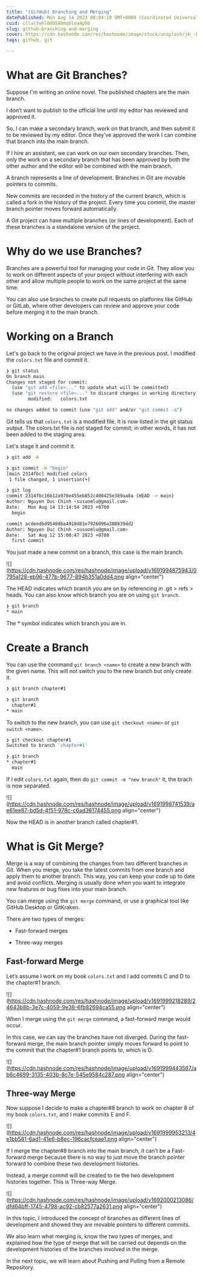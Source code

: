 ```yaml
---
title: "[GitHub] Branching and Merging"
datePublished: Mon Aug 14 2023 08:09:10 GMT+0000 (Coordinated Universal Time)
cuid: cllalfwhl000508mq6loa4p9b
slug: github-branching-and-merging
cover: https://cdn.hashnode.com/res/hashnode/image/stock/unsplash/jH_-L1C_o6Q/upload/b2f62b75fd21f8976a6656562b29cf8f.jpeg
tags: github, git

---
```


# What are Git Branches?

Suppose I'm writing an online novel. The published chapters are the main branch.

I don’t want to publish to the official line until my editor has reviewed and approved it.

So, I can make a secondary branch, work on that branch, and then submit it to be reviewed by my editor. Once they’ve approved the work I can combine that branch into the main branch.

If I hire an assistant, we can work on our own secondary branches. Then, only the work on a secondary branch that has been approved by both the other author and the editor will be combined with the main branch.

A branch represents a line of development. Branches in Git are movable pointers to commits.

New commits are recorded in the history of the current branch, which is called a fork in the history of the project. Every time you commit, the master branch pointer moves forward automatically.

A Git project can have multiple branches (or lines of development). Each of these branches is a standalone version of the project.

# Why do we use Branches?

Branches are a powerful tool for managing your code in Git. They allow you to work on different aspects of your project without interfering with each other and allow multiple people to work on the same project at the same time.

You can also use branches to create pull requests on platforms like GitHub or GitLab, where other developers can review and approve your code before merging it to the main branch.

# Working on a Branch

Let's go back to the original project we have in the previous post. I modified the `colors.txt` file and commit it.

```bash
❯ git status
On branch main
Changes not staged for commit:
  (use "git add <file>..." to update what will be committed)
  (use "git restore <file>..." to discard changes in working directory)
        modified:   colors.txt

no changes added to commit (use "git add" and/or "git commit -a")
```

Git tells us that `colors.txt` is a modified file. It is now listed in the git status output. The colors.txt file is not staged for commit; in other words, it has not been added to the staging area.

Let's stage it and commit it.

```bash
❯ git add -A

❯ git commit -m "begin"
[main 2314fbc] modified colors
 1 file changed, 1 insertion(+)

❯ git log
commit 2314fbc16b12a978e455eb852c400425e389aa8a (HEAD -> main)
Author: Nguyen Duc Chinh <susuomlu@gmail.com>
Date:   Mon Aug 14 13:14:54 2023 +0700
  begin

commit acdeedbd9540d6a4918d81e7926096a380839dd2
Author: Nguyen Duc Chinh <susuomlu@gmail.com>
Date:   Sat Aug 12 15:00:47 2023 +0700
  first commit
```

You just made a new commit on a branch, this case is the main branch.

![](https://cdn.hashnode.com/res/hashnode/image/upload/v1691994875943/0795a128-eb96-477b-9677-894b351a0dd4.png align="center")

The HEAD indicates which branch you are on by referencing in .git &gt; refs &gt; heads. You can also know which branch you are on using `git branch`.

```bash
❯ git branch
* main
```

The \* symbol indicates which branch you are in.

# Create a Branch

You can use the command `git branch <name>` to create a new branch with the given name. This will not switch you to the new branch but only create it.

```bash
❯ git branch chapter#1

❯ git branch
  chapter#1
* main
```

To switch to the new branch, you can use `git checkout <name>` or `git switch <name>`.

```bash
❯ git checkout chapter#1
Switched to branch 'chapter#1'

❯ git branch
* chapter#1
  main
```

If I edit `colors.txt` again, then do `git commit -m "new branch"` it, the brach is now separated.

![](https://cdn.hashnode.com/res/hashnode/image/upload/v1691998741539/ae61ee87-bd5d-4f51-978c-c6ad36174455.png align="center")

Now the HEAD is in another branch called chapter#1.

# What is Git Merge?

Merge is a way of combining the changes from two different branches in Git. When you merge, you take the latest commits from one branch and apply them to another branch. This way, you can keep your code up to date and avoid conflicts. Merging is usually done when you want to integrate new features or bug fixes into your main branch.

You can merge using the `git merge` command, or use a graphical tool like GitHub Desktop or GitKraken.

There are two types of merges:

* Fast-forward merges
    
* Three-way merges
    

## Fast-forward Merge

Let’s assume I work on my book `colors.txt` and I add commits C and D to the chapter#1 branch.

![](https://cdn.hashnode.com/res/hashnode/image/upload/v1691999218289/24643b8b-3e7c-4059-9e38-6fb82694ca55.png align="center")

When I merge using the `git merge` command, a fast-forward merge would occur.

In this case, we can say the branches have not diverged. During the fast-forward merge, the main branch pointer simply moves forward to point to the commit that the chapter#1 branch points to, which is D.

![](https://cdn.hashnode.com/res/hashnode/image/upload/v1691999443587/ab6c4699-3135-403b-8c7e-545e9584c287.png align="center")

## Three-way Merge

Now suppose I decide to make a chapter#8 branch to work on chapter 8 of my book `colors.txt`, and I make commits E and F.

![](https://cdn.hashnode.com/res/hashnode/image/upload/v1691999953213/4e1bb581-6ad1-41e6-b8ec-196cacfceae1.png align="center")

If I merge the chapter#8 branch into the main branch, it can’t be a Fast-forward merge because there is no way to just move the branch pointer forward to combine these two development histories.

Instead, a merge commit will be created to tie the two development histories together. This is Three-way Merge.

![](https://cdn.hashnode.com/res/hashnode/image/upload/v1692000213086/dfd64bff-1745-4798-ac92-cb82577a2631.png align="center")

In this topic, I introduced the concept of branches as different lines of development and showed they are movable pointers to different commits.

We also learn what merging is, know the two types of merges, and explained how the type of merge that will be carried out depends on the development histories of the branches involved in the merge.

In the next topic, we will learn about Pushing and Pulling from a Remote Repository.
